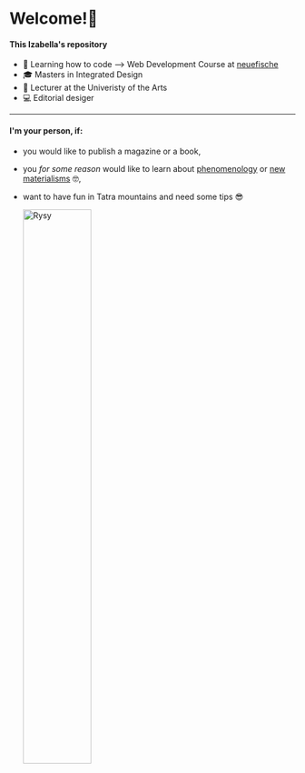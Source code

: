 # Welcome!:wave: 
#### This Izabella's repository 
+  :snail: Learning how to code –> Web Development Course at [neuefische](https://www.neuefische.de/bootcamp/web-development)
+  🎓 Masters in Integrated Design
+  💼 Lecturer at the Univeristy of the Arts 
+  💻 Editorial desiger
___

#### I'm your person, if:

+ you would like to publish a magazine or a book, 

+ you _for some reason_ would like to learn about [phenomenology](https://plato.stanford.edu/entries/phenomenology) or [new materialisms](https://newmaterialism.eu) 🤓, 

* want to have fun in Tatra mountains and need some tips :sunglasses:


   <img src= "https://8a.pl/8academy/wp-content/uploads/2018/04/yosemite.jpg" alt="Rysy" width=50% height=50% title="Rysy Title">
   
